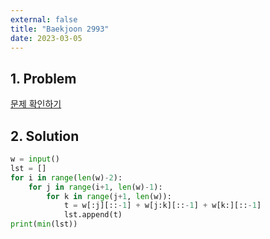 ```yaml
---
external: false
title: "Baekjoon 2993"
date: 2023-03-05
---
```


## 1. Problem

[문제 확인하기](https://www.acmicpc.net/problem/2993)

## 2. Solution

```python
w = input()
lst = []
for i in range(len(w)-2):
    for j in range(i+1, len(w)-1):
        for k in range(j+1, len(w)):
            t = w[:j][::-1] + w[j:k][::-1] + w[k:][::-1]
            lst.append(t)
print(min(lst))
```
